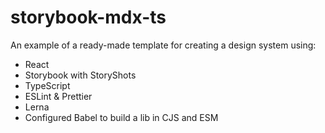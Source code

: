 # storybook-mdx-ts

An example of a ready-made template for creating a design system using:

- React
- Storybook with StoryShots
- TypeScript
- ESLint & Prettier
- Lerna
- Configured Babel to build a lib in CJS and ESM
